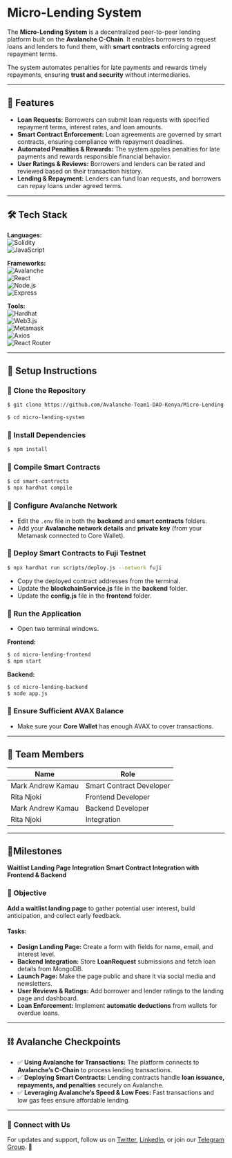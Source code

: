 
# Micro-Lending System

The **Micro-Lending System** is a decentralized peer-to-peer lending platform built on the **Avalanche C-Chain**. It enables borrowers to request loans and lenders to fund them, with **smart contracts** enforcing agreed repayment terms.

The system automates penalties for late payments and rewards timely repayments, ensuring **trust and security** without intermediaries.


---


## 🔎 Features

- **Loan Requests:** Borrowers can submit loan requests with specified repayment terms, interest rates, and loan amounts.
- **Smart Contract Enforcement:** Loan agreements are governed by smart contracts, ensuring compliance with repayment deadlines.
- **Automated Penalties & Rewards:** The system applies penalties for late payments and rewards responsible financial behavior.
- **User Ratings & Reviews:** Borrowers and lenders can be rated and reviewed based on their transaction history.
- **Lending & Repayment:** Lenders can fund loan requests, and borrowers can repay loans under agreed terms.

---


## 🛠 Tech Stack

**Languages:**  
![Solidity](https://img.shields.io/badge/Solidity-363636?style=flat&logo=solidity&logoColor=white)  
![JavaScript](https://img.shields.io/badge/JavaScript-F7DF1E?style=flat&logo=javascript&logoColor=black)  

**Frameworks:**  
![Avalanche](https://img.shields.io/badge/Avalanche-E84142?style=flat&logo=avalanche&logoColor=white)  
![React](https://img.shields.io/badge/React-20232A?style=flat&logo=react&logoColor=61DAFB)  
![Node.js](https://img.shields.io/badge/Node.js-43853D?style=flat&logo=node.js&logoColor=white)  
![Express](https://img.shields.io/badge/Express.js-404D59?style=flat&logo=express&logoColor=white)  

**Tools:**  
![Hardhat](https://img.shields.io/badge/Hardhat-FFA500?style=flat&logo=hardhat&logoColor=black)  
![Web3.js](https://img.shields.io/badge/Web3.js-F16822?style=flat&logo=ethereum&logoColor=white)  
![Metamask](https://img.shields.io/badge/Metamask-F6851B?style=flat&logo=metamask&logoColor=white)  
![Axios](https://img.shields.io/badge/Axios-5A29E4?style=flat&logo=axios&logoColor=white)  
![React Router](https://img.shields.io/badge/React_Router-CA4245?style=flat&logo=react-router&logoColor=white)  

---


## 📌 Setup Instructions

### 💠 Clone the Repository
```sh
$ git clone https://github.com/Avalanche-Team1-DAO-Kenya/Micro-Lending-System
```
```sh
$ cd micro-lending-system
```

### 💠 Install Dependencies
```sh
$ npm install
```

### 💠 Compile Smart Contracts
```sh
$ cd smart-contracts
$ npx hardhat compile
```

### 💠 Configure Avalanche Network
- Edit the `.env` file in both the **backend** and **smart contracts** folders.
- Add your **Avalanche network details** and **private key** (from your Metamask connected to Core Wallet).

### 💠 Deploy Smart Contracts to Fuji Testnet
```sh
$ npx hardhat run scripts/deploy.js --network fuji
```
- Copy the deployed contract addresses from the terminal.
- Update the **blockchainService.js** file in the **backend** folder.
- Update the **config.js** file in the **frontend** folder.

### 💠 Run the Application
- Open two terminal windows.
                                                                           
                                                                           
                                                                           
                                                                           
                                                                                                                                                     
**Frontend:**
```sh
$ cd micro-lending-frontend
$ npm start
```

**Backend:**
```sh
$ cd micro-lending-backend
$ node app.js
```

### 💠 Ensure Sufficient AVAX Balance
- Make sure your **Core Wallet** has enough AVAX to cover transactions.

---



## 👥 Team Members

| Name | Role |
|------|------|
| Mark Andrew Kamau | Smart Contract Developer |
| Rita Njoki | Frontend Developer |
| Mark Andrew Kamau | Backend Developer |
| Rita Njoki | Integration |


---



## 🧨Milestones

**Waitlist Landing Page Integration**
**Smart Contract Integration with Frontend & Backend**



### 🧩 Objective
**Add a waitlist landing page** to gather potential user interest, build anticipation, and collect early feedback.



#### Tasks:
- **Design Landing Page:** Create a form with fields for name, email, and interest level.
- **Backend Integration:** Store **LoanRequest** submissions and fetch loan details from MongoDB.
- **Launch Page:** Make the page public and share it via social media and newsletters.
- **User Reviews & Ratings:** Add borrower and lender ratings to the landing page and dashboard.
- **Loan Enforcement:** Implement **automatic deductions** from wallets for overdue loans.

---



## ⛓️ Avalanche Checkpoints

- ✅ **Using Avalanche for Transactions:** The platform connects to **Avalanche’s C-Chain** to process lending transactions.
- ✅ **Deploying Smart Contracts:** Lending contracts handle **loan issuance, repayments, and penalties** securely on Avalanche.
- ✅ **Leveraging Avalanche’s Speed & Low Fees:** Fast transactions and low gas fees ensure affordable lending.

---

### 📢 Connect with Us
For updates and support, follow us on [Twitter](#), [LinkedIn](#), or join our [Telegram Group](#). 🚀


